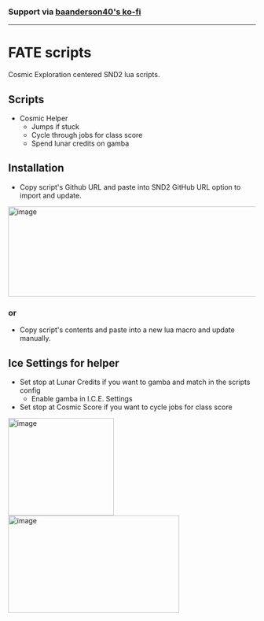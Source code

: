 ### Support via [baanderson40's ko-fi](https://ko-fi.com/baanderson40)
---

# FATE scripts

Cosmic Exploration centered SND2 lua scripts. 

## Scripts
- Cosmic Helper
  - Jumps if stuck
  - Cycle through jobs for class score
  - Spend lunar credits on gamba

## Installation
- Copy script's Github URL and paste into SND2 GitHub URL option to import and update.
<img width="747" height="183" alt="image" src="https://github.com/user-attachments/assets/4af080ef-54a9-4ff1-8f9b-09fd740ac514" />

### or

- Copy script's contents and paste into a new lua macro and update manually.

## Ice Settings for helper
- Set stop at Lunar Credits if you want to gamba and match in the scripts config
  - Enable gamba in I.C.E. Settings
- Set stop at Cosmic Score if you want to cycle jobs for class score
 <img width="215" height="198" alt="image" src="https://github.com/user-attachments/assets/f2454629-b158-4bd0-8500-86f69c9ef98b" />
 <img width="348" height="198" alt="image" src="https://github.com/user-attachments/assets/05fe9d03-8ef5-462f-b4f6-f93a85382d51" />

 
